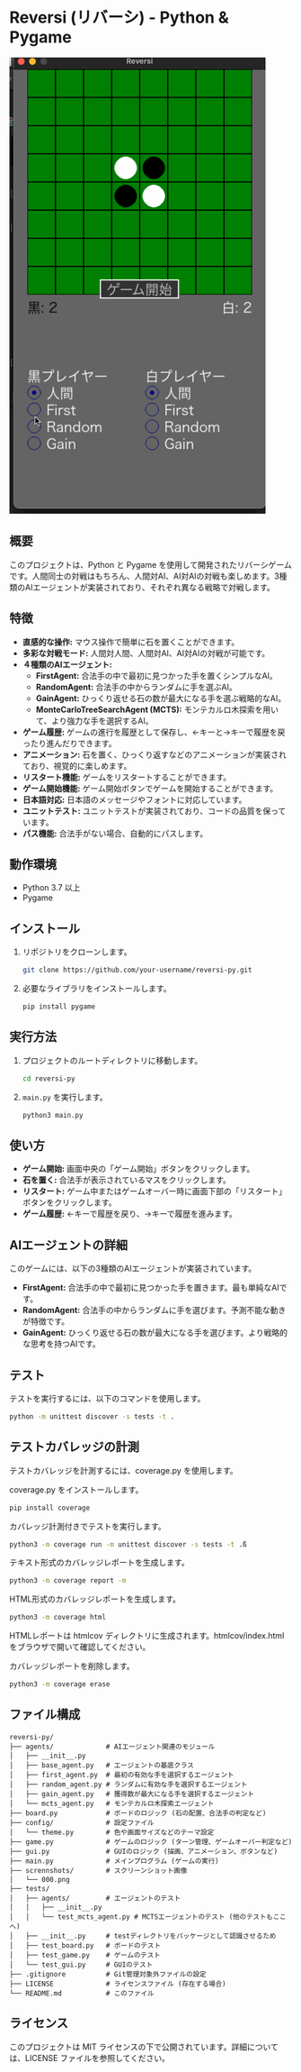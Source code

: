 # Reversi (リバーシ) - Python & Pygame

![Reversi Screenshot](scrennshots/000.png)

## 概要

このプロジェクトは、Python と Pygame を使用して開発されたリバーシゲームです。人間同士の対戦はもちろん、人間対AI、AI対AIの対戦も楽しめます。3種類のAIエージェントが実装されており、それぞれ異なる戦略で対戦します。

## 特徴

*   **直感的な操作:** マウス操作で簡単に石を置くことができます。
*   **多彩な対戦モード:** 人間対人間、人間対AI、AI対AIの対戦が可能です。
*   **４種類のAIエージェント:**
    *   **FirstAgent:** 合法手の中で最初に見つかった手を置くシンプルなAI。
    *   **RandomAgent:** 合法手の中からランダムに手を選ぶAI。
    *   **GainAgent:** ひっくり返せる石の数が最大になる手を選ぶ戦略的なAI。
    *   **MonteCarloTreeSearchAgent (MCTS):** モンテカルロ木探索を用いて、より強力な手を選択するAI。
*   **ゲーム履歴:** ゲームの進行を履歴として保存し、←キーと→キーで履歴を戻ったり進んだりできます。
*   **アニメーション:** 石を置く、ひっくり返すなどのアニメーションが実装されており、視覚的に楽しめます。
*   **リスタート機能:** ゲームをリスタートすることができます。
*   **ゲーム開始機能:** ゲーム開始ボタンでゲームを開始することができます。
*   **日本語対応:** 日本語のメッセージやフォントに対応しています。
*   **ユニットテスト:** ユニットテストが実装されており、コードの品質を保っています。
*   **パス機能:** 合法手がない場合、自動的にパスします。

## 動作環境

*   Python 3.7 以上
*   Pygame

## インストール

1.  リポジトリをクローンします。

    ```bash
    git clone https://github.com/your-username/reversi-py.git
    ```

2.  必要なライブラリをインストールします。

    ```bash
    pip install pygame
    ```

## 実行方法

1.  プロジェクトのルートディレクトリに移動します。

    ```bash
    cd reversi-py
    ```

2.  `main.py` を実行します。

    ```bash
    python3 main.py
    ```

## 使い方

*   **ゲーム開始:** 画面中央の「ゲーム開始」ボタンをクリックします。
*   **石を置く:** 合法手が表示されているマスをクリックします。
*   **リスタート:** ゲーム中またはゲームオーバー時に画面下部の「リスタート」ボタンをクリックします。
*   **ゲーム履歴:** ←キーで履歴を戻り、→キーで履歴を進みます。

## AIエージェントの詳細

このゲームには、以下の3種類のAIエージェントが実装されています。

*   **FirstAgent:** 合法手の中で最初に見つかった手を置きます。最も単純なAIです。
*   **RandomAgent:** 合法手の中からランダムに手を選びます。予測不能な動きが特徴です。
*   **GainAgent:** ひっくり返せる石の数が最大になる手を選びます。より戦略的な思考を持つAIです。

## テスト

テストを実行するには、以下のコマンドを使用します。

```bash
python -m unittest discover -s tests -t .
```

## テストカバレッジの計測
テストカバレッジを計測するには、coverage.py を使用します。

coverage.py をインストールします。

```bash
pip install coverage
```

カバレッジ計測付きでテストを実行します。

```bash
python3 -m coverage run -m unittest discover -s tests -t .ß
```

テキスト形式のカバレッジレポートを生成します。

```bash
python3 -m coverage report -m
```

HTML形式のカバレッジレポートを生成します。

```bash
python3 -m coverage html
```

HTMLレポートは htmlcov ディレクトリに生成されます。htmlcov/index.html をブラウザで開いて確認してください。

カバレッジレポートを削除します。

```bash
python3 -m coverage erase
```

## ファイル構成

```
reversi-py/
├── agents/             # AIエージェント関連のモジュール
│   ├── __init__.py
│   ├── base_agent.py   # エージェントの基底クラス
│   ├── first_agent.py  # 最初の有効な手を選択するエージェント
│   ├── random_agent.py # ランダムに有効な手を選択するエージェント
│   ├── gain_agent.py   # 獲得数が最大になる手を選択するエージェント
│   └── mcts_agent.py   # モンテカルロ木探索エージェント
├── board.py            # ボードのロジック (石の配置、合法手の判定など)
├── config/             # 設定ファイル
│   └── theme.py        # 色や画面サイズなどのテーマ設定
├── game.py             # ゲームのロジック (ターン管理、ゲームオーバー判定など)
├── gui.py              # GUIのロジック (描画、アニメーション、ボタンなど)
├── main.py             # メインプログラム (ゲームの実行)
├── scrennshots/        # スクリーンショット画像
│   └── 000.png
├── tests/
│   ├── agents/         # エージェントのテスト
│   │   ├── __init__.py
│   │   └── test_mcts_agent.py # MCTSエージェントのテスト (他のテストもここへ)
│   ├── __init__.py     # testディレクトリをパッケージとして認識させるため
│   ├── test_board.py   # ボードのテスト
│   ├── test_game.py    # ゲームのテスト
│   └── test_gui.py     # GUIのテスト
├── .gitignore          # Git管理対象外ファイルの設定
├── LICENSE             # ライセンスファイル (存在する場合)
└── README.md           # このファイル

```

## ライセンス

このプロジェクトは MIT ライセンスの下で公開されています。詳細については、LICENSE ファイルを参照してください。
